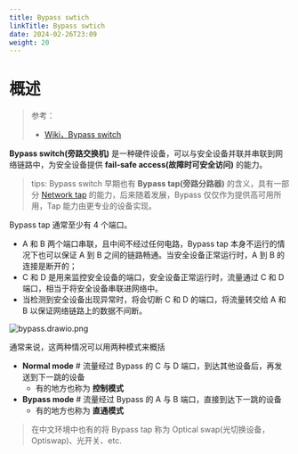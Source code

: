 ```yaml
---
title: Bypass swtich
linkTitle: Bypass swtich
date: 2024-02-26T23:09
weight: 20
---
```


# 概述

> 参考：
>
> - [Wiki，Bypass switch](https://en.wikipedia.org/wiki/Bypass_switch)

**Bypass switch(旁路交换机)** 是一种硬件设备，可以与安全设备并联并串联到网络链路中，为安全设备提供 **fail-safe access(故障时可安全访问)** 的能力。

> tips: Bypass switch 早期也有 **Bypass tap(旁路分路器)** 的含义，具有一部分 [Network tap](docs/7.信息安全/Network%20analysis/Network%20tap.md) 的能力，后来随着发展，Bypass 仅仅作为提供高可用所用，Tap 能力由更专业的设备实现。

Bypass tap 通常至少有 4 个端口。

- A 和 B 两个端口串联，且中间不经过任何电路，Bypass tap 本身不运行的情况下也可以保证 A 到 B 之间的链路畅通。当安全设备正常运行时，A 到 B 的连接是断开的；
- C 和 D 是用来监控安全设备的端口，安全设备正常运行时，流量通过 C 和 D 端口，相当于将安全设备串联进网络中。
- 当检测到安全设备出现异常时，将会切断 C 和 D 的端口，将流量转交给 A 和 B 以保证网络链路上的数据不间断。

![bypass.drawio.png](https://notes-learning.oss-cn-beijing.aliyuncs.com/information_security/bypass_and_dpi_1.png)

通常来说，这两种情况可以用两种模式来概括

- **Normal mode** # 流量经过 Bypass 的 C 与 D 端口，到达其他设备后，再发送到下一跳的设备
  - 有的地方也称为 **控制模式**
- **Bypass mode** # 流量经过 Bypass 的 A 与 B 端口，直接到达下一跳的设备
  - 有的地方也称为 **直通模式**

> 在中文环境中也有的将 Bypass tap 称为 Optical swap(光切换设备，Optiswap)、光开关、etc.
